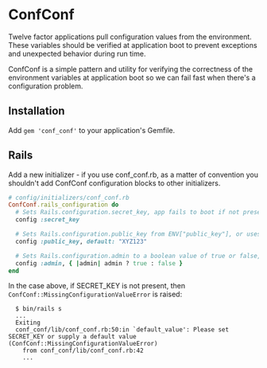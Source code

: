 # ConfConf

Twelve factor applications pull configuration values from the 
environment. These variables should be verified at application
boot to prevent exceptions and unexpected behavior during
run time.

ConfConf is a simple pattern and utility for verifying the
correctness of the environment variables at application boot so
we can fail fast when there's a configuration problem.

## Installation

Add `gem 'conf_conf'` to your application's Gemfile.

## Rails 

Add a new initializer - if you use conf_conf.rb, as a matter
of convention you shouldn't add ConfConf configuration blocks
to other initializers.

```ruby
# config/initializers/conf_conf.rb
ConfConf.rails_configuration do
  # Sets Rails.configuration.secret_key, app fails to boot if not present
  config :secret_key

  # Sets Rails.configuration.public_key from ENV["public_key"], or uses the default if not available in ENV
  config :public_key, default: "XYZ123"

  # Sets Rails.configuration.admin to a boolean value of true or false, app fails to boot if not present
  config :admin, { |admin| admin ? true : false } 
end
```

In the case above, if SECRET_KEY is not present, then
`ConfConf::MissingConfigurationValueError` is raised:

```
  $ bin/rails s
  ...
  Exiting
  conf_conf/lib/conf_conf.rb:50:in `default_value': Please set SECRET_KEY or supply a default value
(ConfConf::MissingConfigurationValueError)
    from conf_conf/lib/conf_conf.rb:42
    ...
```
